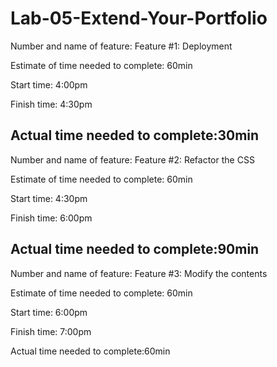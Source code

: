 # Lab-05-Extend-Your-Portfolio
Number and name of feature: Feature #1: Deployment

Estimate of time needed to complete: 60min

Start time: 4:00pm

Finish time: 4:30pm

Actual time needed to complete:30min 
-----------------------
Number and name of feature: Feature #2: Refactor the CSS

Estimate of time needed to complete: 60min

Start time: 4:30pm

Finish time: 6:00pm

Actual time needed to complete:90min 
------------------------------
Number and name of feature: Feature #3: Modify the contents

Estimate of time needed to complete: 60min

Start time: 6:00pm

Finish time: 7:00pm

Actual time needed to complete:60min 
